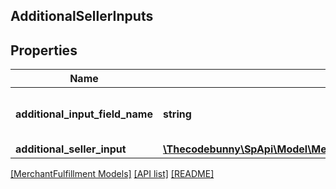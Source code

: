 ## AdditionalSellerInputs

## Properties

Name | Type | Description | Notes
------------ | ------------- | ------------- | -------------
**additional_input_field_name** | **string** | The name of the additional input field. |
**additional_seller_input** | [**\Thecodebunny\SpApi\Model\MerchantFulfillment\AdditionalSellerInput**](AdditionalSellerInput.md) |  |

[[MerchantFulfillment Models]](../) [[API list]](../../Api) [[README]](../../../README.md)
